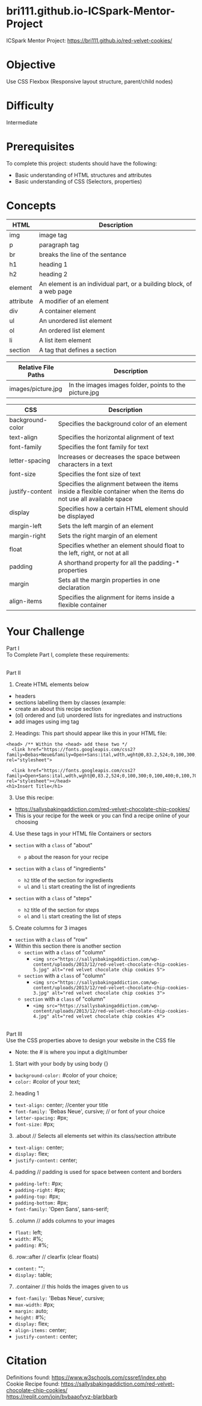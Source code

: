 # bri111.github.io-ICSpark-Mentor-Project


ICSpark Mentor Project: https://bri111.github.io/red-velvet-cookies/

# Objective
Use CSS Flexbox (Responsive layout structure, parent/child nodes)

# Difficulty
Intermediate

# Prerequisites
To complete this project: students should have the following:
- Basic understanding of HTML structures and attributes
- Basic understanding of CSS (Selectors, properties)

# Concepts
| HTML | Description |
| --- | --- |
| img | image tag |
| p | paragraph tag |
| br | breaks the line of the sentance |
| h1 | heading 1 |
| h2 | heading 2 |
| element | An element is an individual part, or a building block, of a web page |
| attribute | A modifier of an element |
| div | A container element |
| ul | An unordered list element |
| ol | An ordered list element |
| li | A list item element |
| section | A tag that defines a section |

| Relative File Paths	 | Description |
| --- | --- |
| images/picture.jpg	 | In the images images folder, points to the picture.jpg |


| CSS | Description |
| --- | --- |
| background-color | Specifies the background color of an element |
| text-align | Specifies the horizontal alignment of text |
| font-family | Specifies the font family for text |
| letter-spacing | Increases or decreases the space between characters in a text |
| font-size | Specifies the font size of text |
| justify-content | Specifies the alignment between the items inside a flexible container when the items do not use all available space |
| display | Specifies how a certain HTML element should be displayed |
| margin-left | Sets the left margin of an element |
| margin-right | Sets the right margin of an element |
| float | Specifies whether an element should float to the left, right, or not at all |
| padding | A shorthand property for all the padding-* properties |
| margin | Sets all the margin properties in one declaration |
| align-items | Specifies the alignment for items inside a flexible container |

# Your Challenge
Part I 
<br>To Complete Part I, complete these requirements:


<br>Part II
1. Create HTML elements below
 * headers
 * sections labelling them by classes (example: <section class="about">
 * create an about this recipe section
 * (ol) ordered and (ul) unordered lists for ingrediates and instructions
 * add images using img tag

2. Headings: 
This part should appear like this in your HTML file:

```
<head> /** Within the <head> add these two */
  <link href="https://fonts.googleapis.com/css2?family=Bebas+Neue&family=Open+Sans:ital,wdth,wght@0,83.2,524;0,100,300;0,100,400;0,100,700;0,100,800;1,100,800&family=Spartan&display=swap" rel="stylesheet">

  <link href="https://fonts.googleapis.com/css2?family=Open+Sans:ital,wdth,wght@0,83.2,524;0,100,300;0,100,400;0,100,700;0,100,800;1,100,800&family=Spartan&display=swap" rel="stylesheet"></head>
<h1>Insert Title</h1>

```

3. Use this recipe:
* https://sallysbakingaddiction.com/red-velvet-chocolate-chip-cookies/
* This is your recipe for the week or you can find a recipe online of your choosing

4. Use these tags in your HTML file
Containers or sectors
* ```section``` with a ```class``` of "about"
  * ```p``` about the reason for your recipe

* ```section``` with a ```class``` of "ingredients"
  * ```h2``` title of the section for ingredients
  * ```ul``` and ```li``` start creating the list of ingredients

* ```section``` with a ```class``` of "steps"
  * ```h2``` title of the section for steps
  * ```ol``` and ```li``` start creating the list of steps

5. Create columns for 3 images

* ```section``` with a ```class``` of "row"
* Within this section there is another section 
  * ```section``` with a ```class``` of "column"
    * ```<img src="https://sallysbakingaddiction.com/wp-content/uploads/2013/12/red-velvet-chocolate-chip-cookies-5.jpg" alt="red velvet chocolate chip cookies 5">``` 
  * ```section``` with a ```class``` of "column"
    * ```<img src="https://sallysbakingaddiction.com/wp-content/uploads/2013/12/red-velvet-chocolate-chip-cookies-3.jpg" alt="red velvet chocolate chip cookies 3">``` 
  * ```section``` with a ```class``` of "column"
    * ```<img src="https://sallysbakingaddiction.com/wp-content/uploads/2013/12/red-velvet-chocolate-chip-cookies-4.jpg" alt="red velvet chocolate chip cookies 4">``` 

<br>Part III
<br>
Use the CSS properties above to design your website in the CSS file
</br>
* Note: the # is where you input a digit/number

1. Start with your body by using body {}
  - ```background-color:``` #color of your choice;
  - ```color:``` #color of your text;
2. heading 1
  - ```text-align:``` center; //center your title
  - ```font-family:``` 'Bebas Neue', cursive; // or font of your choice
  - ```letter-spacing:``` #px;
 - ```font-size:``` #px;
3. .about // Selects all elements set within its class/section attribute
  - ```text-align:``` center;
  - ```display:``` flex;
  - ```justify-content:``` center;
4. padding // padding is used for space between content and borders
  - ```padding-left:``` #px;
  - ```padding-right:``` #px;
  - ```padding-top:``` #px;
  - ```padding-bottom:``` #px;
  - ```font-family:``` 'Open Sans', sans-serif;
5. .column // adds columns to your images
  - ```float:``` left;
  - ```width:``` #%;
  - ```padding:``` #%;
6. .row::after // clearfix (clear floats)
  - ```content:``` "";
  - ```display:``` table;
7. .container // this holds the images given to us
  - ```font-family:``` 'Bebas Neue', cursive;
  - ```max-width:``` #px;
  - ```margin:``` auto;
  - ```height:``` #%;
  - ```display:``` flex;
  - ```align-items:``` center;
  - ```justify-content:``` center;
  

# Citation
Definitions found: https://www.w3schools.com/cssref/index.php
<br>Cookie Recipe found: https://sallysbakingaddiction.com/red-velvet-chocolate-chip-cookies/
<br>https://replit.com/join/bvbaaofyyz-blarbbarb
